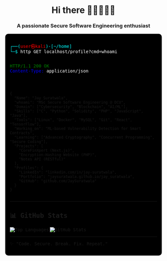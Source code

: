 <h1 align="center">Hi there 🧑🏽‍💻🧑‍💻</h1>
<h3 align="center">A passionate Secure Software Engineering enthusiast</h3>

<div style="background-color:#000000; padding:15px; border-radius:10px; font-family:monospace;">

<span style="color:cyan;">┌──(</span><span style="color:red;">user㉿kali</span><span style="color:cyan;">)-[~/home]</span><br/>
<span style="color:cyan;">└─$</span> <span style="color:white;">http GET localhost/profile?cmd=whoami</span><br/><br/>

<span style="color:green;">HTTP/1.1 200 OK</span><br/>
<span style="color:blue;">Content-Type:</span> <span style="color:white;">application/json</span><br/><br/>

<pre>
<code>
<clipboard-copy value="{
  Name: Jay Suratwala,
  whoami: MSc Secure Software Engineering @ DCU,
  Domain: [Cybersecurity, Blockchain, AI/ML],
  Skills: [C, Python, Solidity, PHP, JavaScript, Java],
  Tools: [Linux, Docker, MySQL, Git, React, TensorFlow],
  Working_on: ML-based Vulnerability Detection for Smart Contracts,
  Learning: [Advanced Cryptography, Concurrent Programming, Secure Coding],
  Projects: [
    CoreFinXpert (Next.js),
    Encryption-Hashing Website (PHP),
    Notes API (RESTful)
  ],
  Profiles: {
    LinkedIn: linkedin.com/in/jay-suratwala,
    Portfolio: jaysuratwala.github.io/jay_suratwala,
    GitHub: github.com/JaySuratwala
  }">
{
  "Name": "Jay Suratwala",
  "whoami": "MSc Secure Software Engineering @ DCU",
  "Domain": ["Cybersecurity", "Blockchain", "AI/ML"],
  "Skills": ["C", "Python", "Solidity", "PHP", "JavaScript", "Java"],
  "Tools": ["Linux", "Docker", "MySQL", "Git", "React", "TensorFlow"],
  "Working_on": "ML-based Vulnerability Detection for Smart Contracts",
  "Learning": ["Advanced Cryptography", "Concurrent Programming", "Secure Coding"],
  "Projects": [
    "CoreFinXpert (Next.js)",
    "Encryption-Hashing Website (PHP)",
    "Notes API (RESTful)"
  ],
  "Profiles": {
    "LinkedIn": "linkedin.com/in/jay-suratwala",
    "Portfolio": "jaysuratwala.github.io/jay_suratwala",
    "GitHub": "github.com/JaySuratwala"
  }
}
</code>
</pre>

---

## 📊 GitHub Stats  

<p>
  <img align="left" src="https://github-readme-stats.vercel.app/api/top-langs?username=jaysuratwala&count_private=true&show_icons=true&hide_border=true&theme=blue-green" alt="Top Languages" />
</p>

<p>
  <img align="center" src="https://github-readme-stats.vercel.app/api?username=jaysuratwala&count_private=true&show_icons=true&hide_border=true&theme=blue-green" alt="GitHub Stats" />
</p>

---

✨ "Code. Secure. Break. Fix. Repeat."
